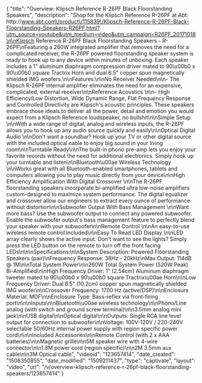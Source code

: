 {
    "title": "Overview: Klipsch Reference R-26PF Black Floorstanding Speakers",
    "description": "Shop for the Klipsch Reference R-26PF at Abt: http:\/\/www.abt.com\/product\/115839\/Klipsch-Reference-R-26PF-Black-Floorstanding-Speakers-R26PF.html?utm_source=youtube&utm_medium=video&utm_campaign=R26PF_20171018\n\nKlipsch Reference R-26PF Black Floorstanding Speakers - R-26PF\nFeaturing a 260W integrated amplifier that removes the need for a complicated receiver, the R-26PF powered floorstanding speaker system is ready to hook up to any device within minutes of unboxing. Each speaker includes a 1\" aluminum diaphragm compression driver mated to 90\u00b0 x 90\u00b0 square Tractrix Horn and dual 6.5\" copper spun magnetically shielded IMG woofers.\n\nFeatures:\n\nNo Receiver Needed\n\n- The Klipsch R-26PF internal amplifier eliminates the need for an expensive, complicated, external receiver\n\nReference Acoustics \n\n- High Efficiency\/Low Distortion, Wide Dynamic Range, Flat Frequency Response and Controlled Directivity are Klipsch's acoustic principles. These speakers embrace those ideals to deliver all the power, detail and emotion you would expect from a Klipsch Reference loudspeaker, no bullshit\n\nSimple Setup \n\nWith a wide range of digital, analog and wireless inputs, the R-26PF allows you to hook up any audio source quickly and easily\n\nOptical Digital Audio \n\nDon't want a soundbar? Hook up your TV or other digital source with the included optical cable to enjoy big sound in your living room\n\nTurntable Ready\n\nThe built-in phono pre-amp lets you enjoy your favorite records without the need for additional electronics. Simply hook up your turntable and listen\n\nBluetooth\u00ae Wireless Technology \n\nWorks great with all Bluetooth-enabled smartphones, tablets and computers allowing you to play music directly from your device\n\nHigh Efficiency Amplification With Digital Crossover \n\nThe R-26PF floorstanding speakers incorporate bi-amplified ultra low-noise amplifiers custom-designed to maximize system performance. The digital equalizer and crossover allow our engineers to extract every ounce of performance without distortion\n\nSubwoofer Output With Bass Management \n\nWant more bass? Use the subwoofer output to connect any powered subwoofer. Enable the subwoofer output's bass management feature to perfectly blend your speaker with your subwoofer\n\nRemote Control \n\nAn easy-to-use wireless remote control included\n\nEasy To Read LED Display \n\nLED array clearly shows the active input. Don't want to see the lights? Simply press the LED button on the remote to turn off the front facing LEDs\n\n\nSpecifications:\n\nSystem Description: Powered Floorstanding Speakers (pair)\nFrequency Response: 38Hz - 20kHz\nMax Output: 114dB @ 1M\n\nTotal System Power\n\n260W Total System Power (520W Peak) Bi-Amplified\n\nHigh Frequency Driver: 1\" (2.54cm) Aluminum diaphragm tweeter mated to 90\u00b0 x 90\u00b0 square Tractrix\u00ae Horn\n\nLow Frequency Driver: Dual 6.5\" (10.2cm) copper spun magnetically shielded IMG woofer\n\nCrossover Frequency: 1700 Hz (active\/DSP)\n\nEnclosure Material: MDF\n\nEnclosure Type: Bass-reflex via front-firing port\n\n\nInputs\n\nBluetooth\u00ae wireless technology\n\nPhono\/Line analog (with switch and ground screw terminal)\n\n3.5mm analog mini jack\n\nUSB digital\n\nOptical digital\n\nOutputs: Single RCA line level output for connection to subwoofer\n\nVoltage: 100V-120V \/ 220-240V selectable 50\/60Hz internal power supply with region specific power cord\n\n\nIncluded Accessories\n\nRemote Control (with 2 x AAA batteries)\n\nMagnetic grille\n\n5M speaker wire with 4-wire connector\n\n1.8M power cord (region specific)\n\n2M 3.5mm aux cable\n\n3M Optical cable",
    "videoid": "123657414",
    "date_created": "1508350855",
    "date_modified": "1509211437",
    "type": "captivate",
    "layout": "video",
    "url": "\/v\/overview-klipsch-reference-r-26pf-black-floorstanding-speakers\/123657414"
}